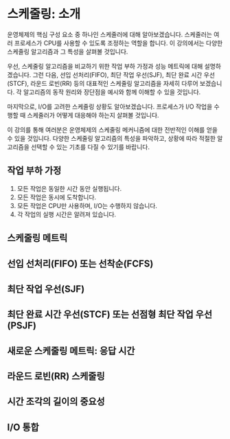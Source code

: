# 스케줄링: 소개

운영체제의 핵심 구성 요소 중 하나인 스케줄러에 대해 알아보겠습니다. 스케줄러는 여러 프로세스가 CPU를 사용할 수 있도록 조정하는 역할을 합니다. 이 강의에서는 다양한 스케줄링 알고리즘과 그 특성을 살펴볼 것입니다.

우선, 스케줄링 알고리즘을 비교하기 위한 작업 부하 가정과 성능 메트릭에 대해 설명하겠습니다. 그런 다음, 선입 선처리(FIFO), 최단 작업 우선(SJF), 최단 완료 시간 우선(STCF), 라운드 로빈(RR) 등의 대표적인 스케줄링 알고리즘을 자세히 다루어 보겠습니다. 각 알고리즘의 동작 원리와 장단점을 예시와 함께 이해할 수 있을 것입니다.

마지막으로, I/O를 고려한 스케줄링 상황도 알아보겠습니다. 프로세스가 I/O 작업을 수행할 때 스케줄러가 어떻게 대응해야 하는지 살펴볼 것입니다.

이 강의를 통해 여러분은 운영체제의 스케줄링 메커니즘에 대한 전반적인 이해를 얻을 수 있을 것입니다. 다양한 스케줄링 알고리즘의 특성을 파악하고, 상황에 따라 적절한 알고리즘을 선택할 수 있는 기초를 다질 수 있기를 바랍니다.

## 작업 부하 가정

1. 모든 작업은 동일한 시간 동안 실행됩니다.
2. 모든 작업은 동시에 도착합니다.
3. 모든 작업은 CPU만 사용하며, I/O는 수행하지 않습니다.
4. 각 작업의 실행 시간은 알려져 있습니다.

## 스케줄링 메트릭

## 선입 선처리(FIFO) 또는 선착순(FCFS)

## 최단 작업 우선(SJF)

## 최단 완료 시간 우선(STCF) 또는 선점형 최단 작업 우선(PSJF)

## 새로운 스케줄링 메트릭: 응답 시간

## 라운드 로빈(RR) 스케줄링

## 시간 조각의 길이의 중요성

## I/O 통합
